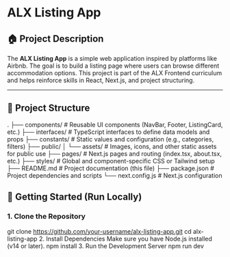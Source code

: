 # ALX Listing App

## 🏠 Project Description

The **ALX Listing App** is a simple web application inspired by platforms like Airbnb. The goal is to build a listing page where users can browse different accommodation options. This project is part of the ALX Frontend curriculum and helps reinforce skills in React, Next.js, and project structuring.

---

## 📁 Project Structure

.
├── components/ # Reusable UI components (NavBar, Footer, ListingCard, etc.)
├── interfaces/ # TypeScript interfaces to define data models and props
├── constants/ # Static values and configuration (e.g., categories, filters)
├── public/
│ └── assets/ # Images, icons, and other static assets for public use
├── pages/ # Next.js pages and routing (index.tsx, about.tsx, etc.)
├── styles/ # Global and component-specific CSS or Tailwind setup
├── README.md # Project documentation (this file)
├── package.json # Project dependencies and scripts
└── next.config.js # Next.js configuration

## 🚀 Getting Started (Run Locally)

### 1. **Clone the Repository**

git clone https://github.com/your-username/alx-listing-app.git
cd alx-listing-app 2. Install Dependencies
Make sure you have Node.js installed (v14 or later).
npm install 3. Run the Development Server
npm run dev
